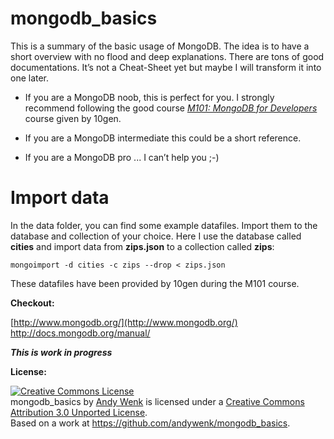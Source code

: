 # mongodb_basics

This is a summary of the basic usage of MongoDB. The idea is to have a short overview with no flood and deep explanations. There are tons of good documentations. It’s not a Cheat-Sheet yet but maybe I will transform it into one later.

* If you are a MongoDB noob, this is perfect for you. I strongly recommend following the good course [*M101: MongoDB for Developers*](https://education.10gen.com/courses/) course given by 10gen.  
 
* If you are a MongoDB intermediate this could be a short reference.  
 
* If you are a MongoDB pro ... I can’t help you ;-)

# Import  data

In the data folder, you can find some example datafiles. Import them to the database and collection of your choice. Here I use the database called **cities** and import data from **zips.json** to a collection called **zips**:

	mongoimport -d cities -c zips --drop < zips.json

These datafiles have been provided by 10gen during the M101 course.

**Checkout:**

[http://www.mongodb.org/](http://www.mongodb.org/)  
[http://docs.mongodb.org/manual/ ](http://docs.mongodb.org/manual/)  

***This is work in progress***

**License:**

<a rel="license" href="http://creativecommons.org/licenses/by/3.0/deed.en_US"><img alt="Creative Commons License" style="border-width:0" src="http://i.creativecommons.org/l/by/3.0/88x31.png" /></a><br /><span xmlns:dct="http://purl.org/dc/terms/" href="http://purl.org/dc/dcmitype/Text" property="dct:title" rel="dct:type">mongodb_basics</span> by <a xmlns:cc="http://creativecommons.org/ns#" href="https://github.com/andywenk/mongodb_basics" property="cc:attributionName" rel="cc:attributionURL">Andy Wenk</a> is licensed under a <a rel="license" href="http://creativecommons.org/licenses/by/3.0/deed.en_US">Creative Commons Attribution 3.0 Unported License</a>.<br />Based on a work at <a xmlns:dct="http://purl.org/dc/terms/" href="https://github.com/andywenk/mongodb_basics" rel="dct:source">https://github.com/andywenk/mongodb_basics</a>.
